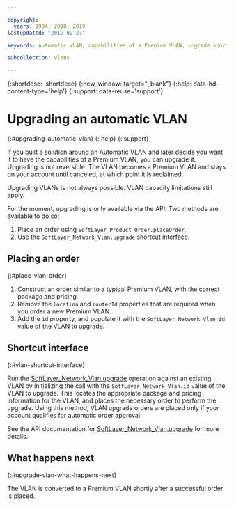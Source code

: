 ```yaml
---

copyright:
  years: 1994, 2018, 2019
lastupdated: "2019-02-27"

keywords: Automatic VLAN, capabilities of a Premium VLAN, upgrade shortcut interface

subcollection: vlans

---
```


{:shortdesc: .shortdesc}
{:new_window: target="_blank"}
{:help: data-hd-content-type='help'}
{:support: data-reuse='support'}

# Upgrading an automatic VLAN
{:#upgrading-automatic-vlan}
{: help}
{: support}

If you built a solution around an Automatic VLAN and later decide you want it to have the capabilities of a Premium VLAN, you can upgrade it. Upgrading is not reversible. The VLAN becomes a Premium VLAN and stays on your account until canceled, at which point it is reclaimed.

Upgrading VLANs is not always possible. VLAN capacity limitations still apply.

For the moment, upgrading is only available via the API. Two methods are available to do so:

  1. Place an order using `SoftLayer_Product_Order.placeOrder`.
  2. Use the `SoftLayer_Network_Vlan.upgrade` shortcut interface.

## Placing an order
{:#place-vlan-order}

  1. Construct an order similar to a typical Premium VLAN, with the correct package and pricing.
  1. Remove the `location` and `routerId` properties that are required when you order a new Premium VLAN.
  1. Add the `id` property, and populate it with the `SoftLayer_Network_Vlan.id` value of the VLAN to upgrade.

## Shortcut interface
{:#vlan-shortcut-interface}

Run the [SoftLayer_Network_Vlan.upgrade](https://softlayer.github.io/reference/services/SoftLayer_Network_Vlan/upgrade/) operation against an existing VLAN by initializing the call with the `SoftLayer_Network_Vlan.id` value of the VLAN to upgrade. This locates the appropriate package and pricing information for the VLAN, and places the necessary order to perform the upgrade. Using this method, VLAN upgrade orders are placed only if your account qualifies for automatic order approval.

See the API documentation for [SoftLayer_Network_Vlan.upgrade](https://softlayer.github.io/reference/services/SoftLayer_Network_Vlan/upgrade/) for more details.

## What happens next
{:#upgrade-vlan-what-happens-next}

The VLAN is converted to a Premium VLAN shortly after a successful order is placed.
